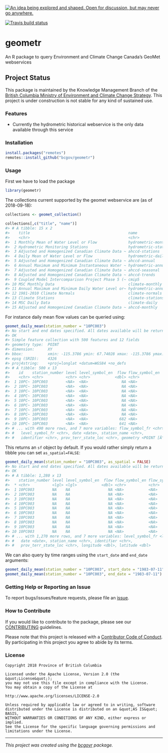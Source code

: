 <a id="devex-badge" rel="Inspiration" href="https://github.com/BCDevExchange/assets/blob/master/README.md"><img alt="An idea being explored and shaped. Open for discussion, but may never go anywhere." style="border-width:0" src="https://assets.bcdevexchange.org/images/badges/inspiration.svg" title="An idea being explored and shaped. Open for discussion, but may never go anywhere." /></a>

[![Travis build
status](https://travis-ci.org/bcgov/geometr.svg?branch=master)](https://travis-ci.org/bcgov/geometr)

# geometr

An R package to query Environment and Climate Change Canada’s GeoMet
webservices

## Project Status

This package is maintained by the Knowledge Management Branch of the
[British Columbia Ministry of Environment and Climate Change
Strategy](https://www2.gov.bc.ca/gov/content/governments/organizational-structure/ministries-organizations/ministries/environment-climate-change).
This project is under construction is not stable for any kind of
sustained use.

### Features

  - Currently the hydrometric historical webservice is the only data
    available through this service

### Installation

``` r
install.packages("remotes")
remotes::install_github("bcgov/geometr")
```

### Usage

First we have to load the package

``` r
library(geometr)
```

The collections current supported by the geomet webservice are (as of
2018-09-18):

``` r
collections <- geomet_collection()

collections[,c("title", "name")]
#> # A tibble: 15 x 2
#>    title                                            name                  
#>    <chr>                                            <chr>                 
#>  1 Monthly Mean of Water Level or Flow              hydrometric-monthly-m~
#>  2 Hydrometric Monitoring Stations                  hydrometric-stations  
#>  3 Adjusted and Homogenized Canadian Climate Data ~ ahccd-stations        
#>  4 Daily Mean of Water Level or Flow                hydrometric-daily-mean
#>  5 Adjusted and Homogenized Canadian Climate Data ~ ahccd-annual          
#>  6 Annual Maximum and Minimum Instantaneous Water ~ hydrometric-annual-pe~
#>  7 Adjusted and Homogenized Canadian Climate Data ~ ahccd-seasonal        
#>  8 Adjusted and Homogenized Canadian Climate Data ~ ahccd-trends          
#>  9 Coupled Model Intercomparison Project Phase 5 (~ cmip5                 
#> 10 MSC Monthly Data                                 climate-monthly       
#> 11 Annual Maximum and Minimum Daily Water Level or~ hydrometric-annual-st~
#> 12 1981-2010 Climate Normals                        climate-normals       
#> 13 Climate Stations                                 climate-stations      
#> 14 MSC Daily Data                                   climate-daily         
#> 15 Adjusted and Homogenized Canadian Climate Data ~ ahccd-monthly
```

For instance daily mean flow values can be queried using:

``` r
geomet_daily_mean(station_number = "10PC003")
#> No start and end dates specified. All dates available will be returned.
#> OK
#> Simple feature collection with 500 features and 12 fields
#> geometry type:  POINT
#> dimension:      XY
#> bbox:           xmin: -115.3786 ymin: 67.74028 xmax: -115.3786 ymax: 67.74028
#> epsg (SRID):    4326
#> proj4string:    +proj=longlat +datum=WGS84 +no_defs
#> # A tibble: 500 x 13
#>    id    station_number level level_symbol_en  flow flow_symbol_en
#>    <chr> <chr>          <chr> <chr>           <dbl> <chr>         
#>  1 10PC~ 10PC003        <NA>  <NA>               NA <NA>          
#>  2 10PC~ 10PC003        <NA>  <NA>               NA <NA>          
#>  3 10PC~ 10PC003        <NA>  <NA>               NA <NA>          
#>  4 10PC~ 10PC003        <NA>  <NA>               NA <NA>          
#>  5 10PC~ 10PC003        <NA>  <NA>               NA <NA>          
#>  6 10PC~ 10PC003        <NA>  <NA>               NA <NA>          
#>  7 10PC~ 10PC003        <NA>  <NA>               NA <NA>          
#>  8 10PC~ 10PC003        <NA>  <NA>               NA <NA>          
#>  9 10PC~ 10PC003        <NA>  <NA>              682 <NA>          
#> 10 10PC~ 10PC003        <NA>  <NA>              641 <NA>          
#> # ... with 490 more rows, and 7 more variables: flow_symbol_fr <chr>,
#> #   level_symbol_fr <chr>, date <date>, station_name <chr>,
#> #   identifier <chr>, prov_terr_state_loc <chr>, geometry <POINT [Â°]>
```

This returns an `sf` object by default. If you would rather simply
return a tibble you can set `as_spatial=FALSE`:

``` r
geomet_daily_mean(station_number = "10PC003", as_spatial = FALSE)
#> No start and end dates specified. All dates available will be returned.
#> OK
#> # A tibble: 1,280 x 13
#>    station_number level level_symbol_en  flow flow_symbol_en flow_symbol_fr
#>  * <chr>          <lgl> <lgl>           <dbl> <chr>          <chr>         
#>  1 10PC003        NA    NA                 NA <NA>           <NA>          
#>  2 10PC003        NA    NA                 NA <NA>           <NA>          
#>  3 10PC003        NA    NA                 NA <NA>           <NA>          
#>  4 10PC003        NA    NA                 NA <NA>           <NA>          
#>  5 10PC003        NA    NA                 NA <NA>           <NA>          
#>  6 10PC003        NA    NA                 NA <NA>           <NA>          
#>  7 10PC003        NA    NA                 NA <NA>           <NA>          
#>  8 10PC003        NA    NA                 NA <NA>           <NA>          
#>  9 10PC003        NA    NA                 NA <NA>           <NA>          
#> 10 10PC003        NA    NA                 NA <NA>           <NA>          
#> # ... with 1,270 more rows, and 7 more variables: level_symbol_fr <lgl>,
#> #   date <date>, station_name <chr>, identifier <chr>,
#> #   prov_terr_state_loc <chr>, longitude <dbl>, latitude <dbl>
```

We can also query by time ranges using the `start_date` and `end_date`
arguments:

``` r
geomet_daily_mean(station_number = "10PC003", start_date = "1983-07-11")
geomet_daily_mean(station_number = "10PC003", end_date = "1983-07-11")
```

### Getting Help or Reporting an Issue

To report bugs/issues/feature requests, please file an
[issue](https://github.com/bcgov/geometr/issues/).

### How to Contribute

If you would like to contribute to the package, please see our
[CONTRIBUTING](CONTRIBUTING.md) guidelines.

Please note that this project is released with a [Contributor Code of
Conduct](CODE_OF_CONDUCT.md). By participating in this project you agree
to abide by its terms.

### License

    Copyright 2018 Province of British Columbia
    
    Licensed under the Apache License, Version 2.0 (the &quot;License&quot;);
    you may not use this file except in compliance with the License.
    You may obtain a copy of the License at
    
    http://www.apache.org/licenses/LICENSE-2.0
    
    Unless required by applicable law or agreed to in writing, software distributed under the License is distributed on an &quot;AS IS&quot; BASIS,
    WITHOUT WARRANTIES OR CONDITIONS OF ANY KIND, either express or implied.
    See the License for the specific language governing permissions and limitations under the License.

-----

*This project was created using the
[bcgovr](https://github.com/bcgov/bcgovr) package.*

